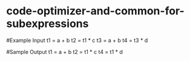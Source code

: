 # code-optimizer-and-common-for-subexpressions
#Example Input
t1 = a + b
t2 = t1 * c
t3 = a + b
t4 = t3 * d

#Sample Output
t1 = a + b
t2 = t1 * c
t4 = t1 * d
